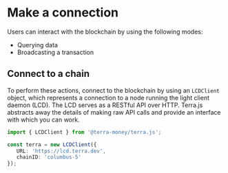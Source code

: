 # Make a connection

Users can interact with the blockchain by using the following modes:

- Querying data
- Broadcasting a transaction

## Connect to a chain

To perform these actions, connect to the blockchain by using an `LCDClient` object, which represents a connection to a node running the light client daemon (LCD). The LCD serves as a RESTful API over HTTP. Terra.js abstracts away the details of making raw API calls and provide an interface with which you can work.

```ts
import { LCDClient } from '@terra-money/terra.js';

const terra = new LCDClient({
   URL: 'https://lcd.terra.dev',
   chainID: 'columbus-5'
});
```

